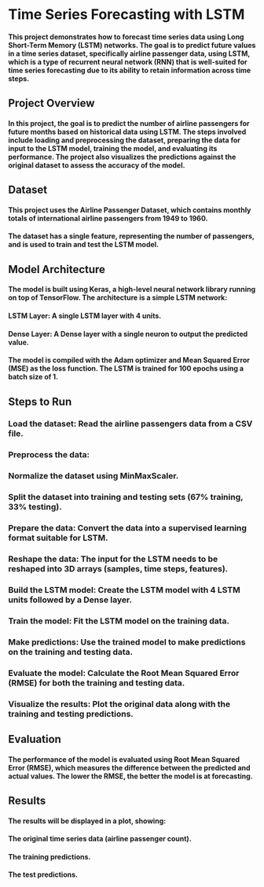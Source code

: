 # Time Series Forecasting with LSTM
#### This project demonstrates how to forecast time series data using Long Short-Term Memory (LSTM) networks. The goal is to predict future values in a time series dataset, specifically airline passenger data, using LSTM, which is a type of recurrent neural network (RNN) that is well-suited for time series forecasting due to its ability to retain information across time steps.

## Project Overview
#### In this project, the goal is to predict the number of airline passengers for future months based on historical data using LSTM. The steps involved include loading and preprocessing the dataset, preparing the data for input to the LSTM model, training the model, and evaluating its performance. The project also visualizes the predictions against the original dataset to assess the accuracy of the model.

## Dataset
#### This project uses the Airline Passenger Dataset, which contains monthly totals of international airline passengers from 1949 to 1960.
#### The dataset has a single feature, representing the number of passengers, and is used to train and test the LSTM model.

## Model Architecture
#### The model is built using Keras, a high-level neural network library running on top of TensorFlow. The architecture is a simple LSTM network:

#### LSTM Layer: A single LSTM layer with 4 units.
#### Dense Layer: A Dense layer with a single neuron to output the predicted value.
#### The model is compiled with the Adam optimizer and Mean Squared Error (MSE) as the loss function. The LSTM is trained for 100 epochs using a batch size of 1.

## Steps to Run
### Load the dataset: Read the airline passengers data from a CSV file.
### Preprocess the data:
### Normalize the dataset using MinMaxScaler.
### Split the dataset into training and testing sets (67% training, 33% testing).
### Prepare the data: Convert the data into a supervised learning format suitable for LSTM.
### Reshape the data: The input for the LSTM needs to be reshaped into 3D arrays (samples, time steps, features).
### Build the LSTM model: Create the LSTM model with 4 LSTM units followed by a Dense layer.
### Train the model: Fit the LSTM model on the training data.
### Make predictions: Use the trained model to make predictions on the training and testing data.
### Evaluate the model: Calculate the Root Mean Squared Error (RMSE) for both the training and testing data.
### Visualize the results: Plot the original data along with the training and testing predictions.

## Evaluation
#### The performance of the model is evaluated using Root Mean Squared Error (RMSE), which measures the difference between the predicted and actual values. The lower the RMSE, the better the model is at forecasting.

## Results
#### The results will be displayed in a plot, showing:

#### The original time series data (airline passenger count).
#### The training predictions.
#### The test predictions.
